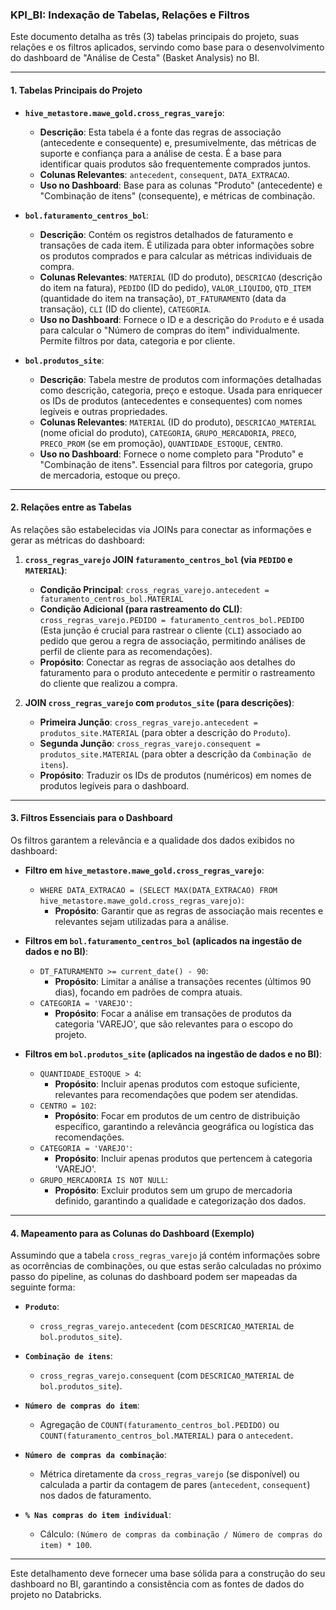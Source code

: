 ### KPI_BI: Indexação de Tabelas, Relações e Filtros

Este documento detalha as três (3) tabelas principais do projeto, suas relações e os filtros aplicados, servindo como base para o desenvolvimento do dashboard de "Análise de Cesta" (Basket Analysis) no BI.

---

#### 1. Tabelas Principais do Projeto

*   **`hive_metastore.mawe_gold.cross_regras_varejo`**:
    *   **Descrição**: Esta tabela é a fonte das regras de associação (antecedente e consequente) e, presumivelmente, das métricas de suporte e confiança para a análise de cesta. É a base para identificar quais produtos são frequentemente comprados juntos.
    *   **Colunas Relevantes**: `antecedent`, `consequent`, `DATA_EXTRACAO`.
    *   **Uso no Dashboard**: Base para as colunas "Produto" (antecedente) e "Combinação de itens" (consequente), e métricas de combinação.

*   **`bol.faturamento_centros_bol`**:
    *   **Descrição**: Contém os registros detalhados de faturamento e transações de cada item. É utilizada para obter informações sobre os produtos comprados e para calcular as métricas individuais de compra.
    *   **Colunas Relevantes**: `MATERIAL` (ID do produto), `DESCRICAO` (descrição do item na fatura), `PEDIDO` (ID do pedido), `VALOR_LIQUIDO`, `QTD_ITEM` (quantidade do item na transação), `DT_FATURAMENTO` (data da transação), `CLI` (ID do cliente), `CATEGORIA`.
    *   **Uso no Dashboard**: Fornece o ID e a descrição do `Produto` e é usada para calcular o "Número de compras do item" individualmente. Permite filtros por data, categoria e por cliente.

*   **`bol.produtos_site`**:
    *   **Descrição**: Tabela mestre de produtos com informações detalhadas como descrição, categoria, preço e estoque. Usada para enriquecer os IDs de produtos (antecedentes e consequentes) com nomes legíveis e outras propriedades.
    *   **Colunas Relevantes**: `MATERIAL` (ID do produto), `DESCRICAO_MATERIAL` (nome oficial do produto), `CATEGORIA`, `GRUPO_MERCADORIA`, `PRECO`, `PRECO_PROM` (se em promoção), `QUANTIDADE_ESTOQUE`, `CENTRO`.
    *   **Uso no Dashboard**: Fornece o nome completo para "Produto" e "Combinação de itens". Essencial para filtros por categoria, grupo de mercadoria, estoque ou preço.

---

#### 2. Relações entre as Tabelas

As relações são estabelecidas via JOINs para conectar as informações e gerar as métricas do dashboard:

1.  **`cross_regras_varejo` JOIN `faturamento_centros_bol` (via `PEDIDO` e `MATERIAL`)**:
    *   **Condição Principal**: `cross_regras_varejo.antecedent = faturamento_centros_bol.MATERIAL`
    *   **Condição Adicional (para rastreamento do CLI)**: `cross_regras_varejo.PEDIDO = faturamento_centros_bol.PEDIDO` (Esta junção é crucial para rastrear o cliente (`CLI`) associado ao pedido que gerou a regra de associação, permitindo análises de perfil de cliente para as recomendações).
    *   **Propósito**: Conectar as regras de associação aos detalhes do faturamento para o produto antecedente e permitir o rastreamento do cliente que realizou a compra.

2.  **JOIN `cross_regras_varejo` com `produtos_site` (para descrições)**:
    *   **Primeira Junção**: `cross_regras_varejo.antecedent = produtos_site.MATERIAL` (para obter a descrição do `Produto`).
    *   **Segunda Junção**: `cross_regras_varejo.consequent = produtos_site.MATERIAL` (para obter a descrição da `Combinação de itens`).
    *   **Propósito**: Traduzir os IDs de produtos (numéricos) em nomes de produtos legíveis para o dashboard.

---

#### 3. Filtros Essenciais para o Dashboard

Os filtros garantem a relevância e a qualidade dos dados exibidos no dashboard:

*   **Filtro em `hive_metastore.mawe_gold.cross_regras_varejo`**:
    *   `WHERE DATA_EXTRACAO = (SELECT MAX(DATA_EXTRACAO) FROM hive_metastore.mawe_gold.cross_regras_varejo)`:
        *   **Propósito**: Garantir que as regras de associação mais recentes e relevantes sejam utilizadas para a análise.

*   **Filtros em `bol.faturamento_centros_bol` (aplicados na ingestão de dados e no BI)**:
    *   `DT_FATURAMENTO >= current_date() - 90`:
        *   **Propósito**: Limitar a análise a transações recentes (últimos 90 dias), focando em padrões de compra atuais.
    *   `CATEGORIA = 'VAREJO'`:
        *   **Propósito**: Focar a análise em transações de produtos da categoria 'VAREJO', que são relevantes para o escopo do projeto.

*   **Filtros em `bol.produtos_site` (aplicados na ingestão de dados e no BI)**:
    *   `QUANTIDADE_ESTOQUE > 4`:
        *   **Propósito**: Incluir apenas produtos com estoque suficiente, relevantes para recomendações que podem ser atendidas.
    *   `CENTRO = 102`:
        *   **Propósito**: Focar em produtos de um centro de distribuição específico, garantindo a relevância geográfica ou logística das recomendações.
    *   `CATEGORIA = 'VAREJO'`:
        *   **Propósito**: Incluir apenas produtos que pertencem à categoria 'VAREJO'.
    *   `GRUPO_MERCADORIA IS NOT NULL`:
        *   **Propósito**: Excluir produtos sem um grupo de mercadoria definido, garantindo a qualidade e categorização dos dados.

---

#### 4. Mapeamento para as Colunas do Dashboard (Exemplo)

Assumindo que a tabela `cross_regras_varejo` já contém informações sobre as ocorrências de combinações, ou que estas serão calculadas no próximo passo do pipeline, as colunas do dashboard podem ser mapeadas da seguinte forma:

*   **`Produto`**:
    *   `cross_regras_varejo.antecedent` (com `DESCRICAO_MATERIAL` de `bol.produtos_site`).

*   **`Combinação de itens`**:
    *   `cross_regras_varejo.consequent` (com `DESCRICAO_MATERIAL` de `bol.produtos_site`).

*   **`Número de compras do item`**:
    *   Agregação de `COUNT(faturamento_centros_bol.PEDIDO)` ou `COUNT(faturamento_centros_bol.MATERIAL)` para o `antecedent`.

*   **`Número de compras da combinação`**:
    *   Métrica diretamente da `cross_regras_varejo` (se disponível) ou calculada a partir da contagem de pares (`antecedent`, `consequent`) nos dados de faturamento.

*   **`% Nas compras do item individual`**:
    *   Cálculo: `(Número de compras da combinação / Número de compras do item) * 100`.

---

Este detalhamento deve fornecer uma base sólida para a construção do seu dashboard no BI, garantindo a consistência com as fontes de dados do projeto no Databricks. 